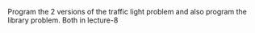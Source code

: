 Program the 2 versions of the traffic light problem and also program the library problem. Both in lecture-8
